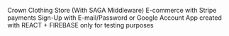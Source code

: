 Crown Clothing Store
(With SAGA Middleware)
E-commerce with Stripe payments
Sign-Up with E-mail/Password or Google Account
App created with REACT + FIREBASE only for testing purposes
